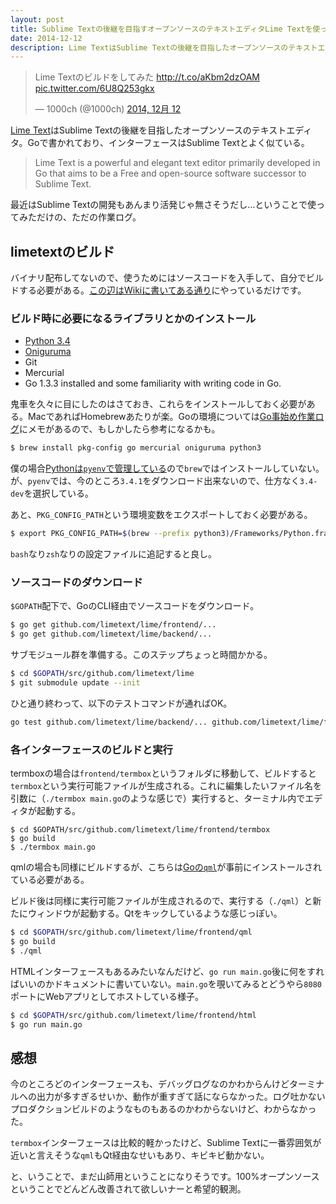 ```yaml
---
layout: post
title: Sublime Textの後継を目指すオープンソースのテキストエディタLime Textを使った感想
date: 2014-12-12
description: Lime TextはSublime Textの後継を目指したオープンソースのテキストエディタ。
---
```


<blockquote class="twitter-tweet" lang="ja"><p>Lime Textのビルドをしてみた <a href="http://t.co/aKbm2dzOAM">http://t.co/aKbm2dzOAM</a> <a href="http://t.co/6U8Q253gkx">pic.twitter.com/6U8Q253gkx</a></p>&mdash; 1000ch (@1000ch) <a href="https://twitter.com/1000ch/status/543280276399337473">2014, 12月 12</a></blockquote>

[Lime Text](http://limetext.org/)はSublime Textの後継を目指したオープンソースのテキストエディタ。Goで書かれており、インターフェースはSublime Textとよく似ている。

>Lime Text is a powerful and elegant text editor primarily developed in Go that aims to be a Free and open-source software successor to Sublime Text.

最近はSublime Textの開発もあんまり活発じゃ無さそうだし…ということで使ってみただけの、ただの作業ログ。

## limetextのビルド

バイナリ配布してないので、使うためにはソースコードを入手して、自分でビルドする必要がある。[この辺はWikiに書いてある通り](https://github.com/limetext/lime/wiki/Building)にやっているだけです。

### ビルド時に必要になるライブラリとかのインストール

- [Python 3.4](https://www.python.org/download/releases/3.4.0/)
- [Oniguruma](http://www.geocities.jp/kosako3/oniguruma/index_ja.html)
- Git
- Mercurial
- Go 1.3.3 installed and some familiarity with writing code in Go.

鬼車を久々に目にしたのはさておき、これらをインストールしておく必要がある。MacであればHomebrewあたりが楽。Goの環境については[Go事始め作業ログ](http://qiita.com/1000ch/items/e42e7c28cf7a7b798a02)にメモがあるので、もしかしたら参考になるかも。

```bash
$ brew install pkg-config go mercurial oniguruma python3
```

僕の場合[Pythonは`pyenv`で管理している](http://qiita.com/1000ch/items/93841f76ea52551b6a97)ので`brew`ではインストールしていない。が、`pyenv`では、今のところ`3.4.1`をダウンロード出来ないので、仕方なく`3.4-dev`を選択している。

あと、`PKG_CONFIG_PATH`という環境変数をエクスポートしておく必要がある。

```bash
$ export PKG_CONFIG_PATH=$(brew --prefix python3)/Frameworks/Python.framework/Versions/3.4/lib/pkgconfig
```

`bash`なり`zsh`なりの設定ファイルに追記すると良し。

### ソースコードのダウンロード

`$GOPATH`配下で、GoのCLI経由でソースコードをダウンロード。

```bash
$ go get github.com/limetext/lime/frontend/...
$ go get github.com/limetext/lime/backend/...
```

サブモジュール群を準備する。このステップちょっと時間かかる。

```bash
$ cd $GOPATH/src/github.com/limetext/lime
$ git submodule update --init
```

ひと通り終わって、以下のテストコマンドが通ればOK。

```bash
go test github.com/limetext/lime/backend/... github.com/limetext/lime/frontend/...
```

### 各インターフェースのビルドと実行

termboxの場合は`frontend/termbox`というフォルダに移動して、ビルドすると`termbox`という実行可能ファイルが生成される。これに編集したいファイル名を引数に（`./termbox main.go`のような感じで）実行すると、ターミナル内でエディタが起動する。

```
$ cd $GOPATH/src/github.com/limetext/lime/frontend/termbox
$ go build
$ ./termbox main.go
```

qmlの場合も同様にビルドするが、こちらは[Goの`qml`](https://github.com/go-qml/qml)が事前にインストールされている必要がある。

ビルド後は同様に実行可能ファイルが生成されるので、実行する（`./qml`）と新たにウィンドウが起動する。Qtをキックしているような感じっぽい。

```bash
$ cd $GOPATH/src/github.com/limetext/lime/frontend/qml
$ go build
$ ./qml
```

HTMLインターフェースもあるみたいなんだけど、`go run main.go`後に何をすればいいのかドキュメントに書いていない。`main.go`を覗いてみるとどうやら`8080`ポートにWebアプリとしてホストしている様子。

```bash
$ cd $GOPATH/src/github.com/limetext/lime/frontend/html
$ go run main.go
```

## 感想

今のところどのインターフェースも、デバッグログなのかわからんけどターミナルへの出力が多すぎるせいか、動作が重すぎて話にならなかった。ログ吐かないプロダクションビルドのようなものもあるのかわからないけど、わからなかった。

`termbox`インターフェースは比較的軽かったけど、Sublime Textに一番雰囲気が近いと言えそうな`qml`もQt経由なせいもあり、キビキビ動かない。

と、いうことで、まだ山師用ということになりそうです。100%オープンソースということでどんどん改善されて欲しいナーと希望的観測。